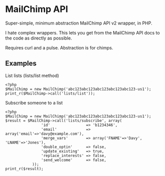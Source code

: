 MailChimp API
=============

Super-simple, minimum abstraction MailChimp API v2 wrapper, in PHP.

I hate complex wrappers. This lets you get from the MailChimp API docs to the code as directly as possible.

Requires curl and a pulse. Abstraction is for chimps.

Examples
--------

List lists (lists/list method)

	<?php
	$MailChimp = new MailChimp('abc123abc123abc123abc123abc123-us1');
	print_r($MailChimp->call('lists/list'));

Subscribe someone to a list

	<?php
	$MailChimp = new MailChimp('abc123abc123abc123abc123abc123-us1');
	$result = $MailChimp->call('lists/subscribe', array(
					'id'                => 'b1234346',
					'email'             => array('email'=>'davy@example.com'),
					'merge_vars'        => array('FNAME'=>'Davy', 'LNAME'=>'Jones'),
					'double_optin'      => false,
					'update_existing'   => true,
					'replace_interests' => false,
					'send_welcome'      => false,
				));
	print_r($result);